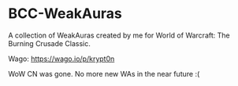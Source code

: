 # BCC-WeakAuras
A collection of WeakAuras created by me for World of Warcraft: The Burning Crusade Classic.

Wago: https://wago.io/p/krypt0n

WoW CN was gone.
No more new WAs in the near future :(
